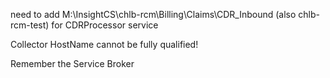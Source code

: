 need to add M:\InsightCS\chlb-rcm\Billing\Claims\CDR_Inbound (also chlb-rcm-test) for CDRProcessor service

Collector HostName cannot be fully qualified!

Remember the Service Broker
